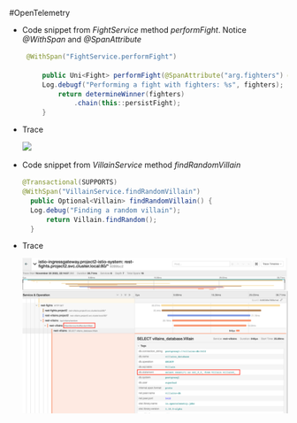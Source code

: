 #OpenTelemetry

- Code snippet from *FightService* method *performFight*. Notice *@WithSpan* and *@SpanAttribute*
 
   ```java
	@WithSpan("FightService.performFight")
	
		public Uni<Fight> performFight(@SpanAttribute("arg.fighters") @NotNull @Valid Fighters fighters) {
		Log.debugf("Performing a fight with fighters: %s", fighters);
			return determineWinner(fighters)
				.chain(this::persistFight);
		}
	```

- Trace

  ![](trace-FightService-performFight.png)


- Code snippet from *VillainService* method *findRandomVillain*

  ```java
  @Transactional(SUPPORTS)
  @WithSpan("VillainService.findRandomVillain")
	public Optional<Villain> findRandomVillain() {
    Log.debug("Finding a random villain");
		return Villain.findRandom();
	}
  ```

- Trace

  ![](trace-VillainService-findRandomVillain.png)
 